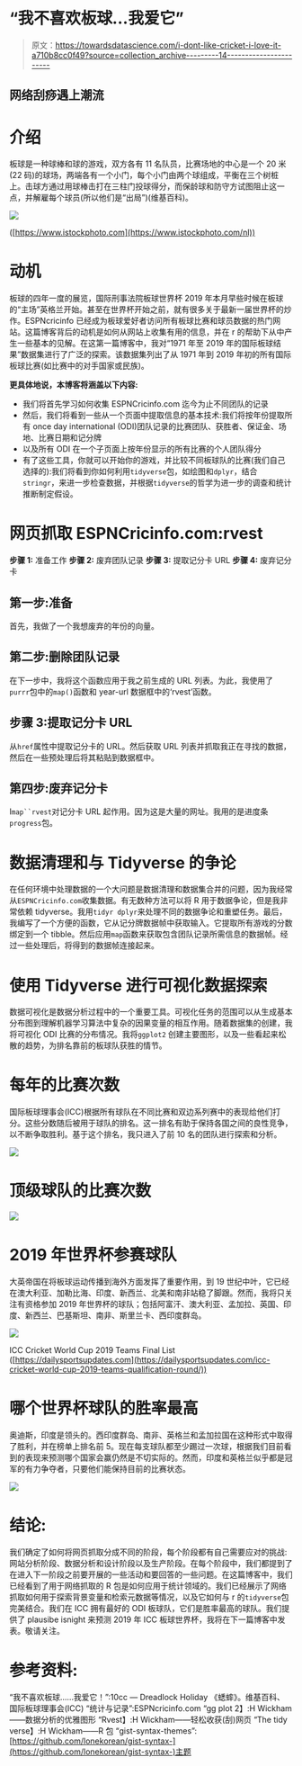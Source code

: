 # “我不喜欢板球…我爱它”

> 原文：<https://towardsdatascience.com/i-dont-like-cricket-i-love-it-a710b8cc0f49?source=collection_archive---------14----------------------->

## 网络刮痧遇上潮流

# 介绍

板球是一种球棒和球的游戏，双方各有 11 名队员，比赛场地的中心是一个 20 米(22 码)的球场，两端各有一个小门，每个小门由两个球组成，平衡在三个树桩上。击球方通过用球棒击打在三柱门投球得分，而保龄球和防守方试图阻止这一点，并解雇每个球员(所以他们是“出局”)(维基百科)。

![](img/5d3f55eec20d6f3f476bfb190355b7fc.png)

([https://www.istockphoto.com](https://www.istockphoto.com/nl))

# 动机

板球的四年一度的展览，国际刑事法院板球世界杯 2019 年本月早些时候在板球的“主场”英格兰开始。甚至在世界杯开始之前，就有很多关于最新一届世界杯的炒作。ESPNcricinfo 已经成为板球爱好者访问所有板球比赛和球员数据的热门网站。这篇博客背后的动机是如何从网站上收集有用的信息，并在 r 的帮助下从中产生一些基本的见解。在这第一篇博客中，我对“1971 年至 2019 年的国际板球结果”数据集进行了广泛的探索。该数据集列出了从 1971 年到 2019 年初的所有国际板球比赛(如比赛中的对手国家或民族)。

**更具体地说，本博客将涵盖以下内容:**

*   我们将首先学习如何收集 ESPNCricinfo.com 迄今为止不同团队的记录
*   然后，我们将看到一些从一个页面中提取信息的基本技术:我们将按年份提取所有 once day international (ODI)团队记录的比赛团队、获胜者、保证金、场地、比赛日期和记分牌
*   以及所有 ODI 在一个子页面上按年份显示的所有比赛的个人团队得分
*   有了这些工具，你就可以开始你的游戏，并比较不同板球队的比赛(我们自己选择的):我们将看到你如何利用`tidyverse`包，如绘图和`dplyr`，结合`stringr`，来进一步检查数据，并根据`tidyverse`的哲学为进一步的调查和统计推断制定假设。

# 网页抓取 ESPNCricinfo.com:rvest

**步骤 1:** 准备工作
**步骤 2:** 废弃团队记录
**步骤 3:** 提取记分卡 URL
**步骤 4:** 废弃记分卡

## 第一步:准备

首先，我做了一个我想废弃的年份的向量。

## 第二步:删除团队记录

在下一步中，我将这个函数应用于我之前生成的 URL 列表。为此，我使用了`purrr`包中的`map()`函数和 year-url 数据框中的‘rvest’函数。

## 步骤 3:提取记分卡 URL

从`href`属性中提取记分卡的 URL。然后获取 URL 列表并抓取我正在寻找的数据，然后在一些预处理后将其粘贴到数据框中。

## 第四步:废弃记分卡

I`map``rvest`对记分卡 URL 起作用。因为这是大量的网址。我用的是进度条`progress`包。

# 数据清理和与 Tidyverse 的争论

在任何环境中处理数据的一个大问题是数据清理和数据集合并的问题，因为我经常从`ESPNCricinfo.com`收集数据。有无数种方法可以将 R 用于数据争论，但是我非常依赖 tidyverse。我用`tidyr dplyr`来处理不同的数据争论和重塑任务。最后，我编写了一个方便的函数，它从记分牌数据帧中获取输入。它提取所有游戏的分数绑定到一个 tibble。然后应用`map`函数来获取包含团队记录所需信息的数据帧。经过一些处理后，将得到的数据帧连接起来。

# 使用 Tidyverse 进行可视化数据探索

数据可视化是数据分析过程中的一个重要工具。可视化任务的范围可以从生成基本分布图到理解机器学习算法中复杂的因果变量的相互作用。随着数据集的创建，我将可视化 ODI 比赛的分布情况。我将`ggplot2` 创建主要图形，以及一些看起来松散的趋势，为排名靠前的板球队获胜的情节。

# 每年的比赛次数

国际板球理事会(ICC)根据所有球队在不同比赛和双边系列赛中的表现给他们打分。这些分数随后被用于球队的排名。这一排名有助于保持各国之间的良性竞争，以不断争取胜利。基于这个排名，我只进入了前 10 名的团队进行探索和分析。

![](img/bc9d57dd5584d364b203c791cb9de3df.png)

# 顶级球队的比赛次数

![](img/3660181a5ed81368e20b8dc4c9ae79f3.png)

# 2019 年世界杯参赛球队

大英帝国在将板球运动传播到海外方面发挥了重要作用，到 19 世纪中叶，它已经在澳大利亚、加勒比海、印度、新西兰、北美和南非站稳了脚跟。然而，我将只关注有资格参加 2019 年世界杯的球队；包括阿富汗、澳大利亚、孟加拉、英国、印度、新西兰、巴基斯坦、南非、斯里兰卡、西印度群岛。

![](img/6c73a9068a7286426b0d513261438123.png)

ICC Cricket World Cup 2019 Teams Final List ([https://dailysportsupdates.com](https://dailysportsupdates.com/icc-cricket-world-cup-2019-teams-qualification-round/))

# 哪个世界杯球队的胜率最高

奥迪斯，印度是领头的。西印度群岛、南非、英格兰和孟加拉国在这种形式中取得了胜利，并在榜单上排名前 5。现在每支球队都至少踢过一次球，根据我们目前看到的表现来预测哪个国家会赢仍然是不切实际的。然而，印度和英格兰似乎都是冠军的有力争夺者，只要他们能保持目前的比赛状态。

![](img/94b7780ab331ec8b574e6cc5a596f8ae.png)

# 结论:

我们确定了如何将网页抓取分成不同的阶段，每个阶段都有自己需要应对的挑战:网站分析阶段、数据分析和设计阶段以及生产阶段。在每个阶段中，我们都提到了在进入下一阶段之前要开展的一些活动和要回答的一些问题。在这篇博客中，我们已经看到了用于网络抓取的 R 包是如何应用于统计领域的。我们已经展示了网络抓取如何用于探索背景变量和检索元数据等情况，以及它如何与 r 的`tidyverse`包完美结合。我们在 ICC 拥有最好的 ODI 板球队，它们是胜率最高的球队。我们提供了 plausibe isnight 来预测 2019 年 ICC 板球世界杯，我将在下一篇博客中发表。敬请关注。

# 参考资料:

“我不喜欢板球……我爱它！”:10cc — Dreadlock Holiday
《蟋蟀》。维基百科、国际板球理事会(ICC)
“统计与记录”:ESPNcricinfo.com
“gg plot 2】:H Wickham——数据分析的优雅图形
“Rvest】:H Wickham——轻松收获(刮)网页
“The tidy verse】:H Wickham——R 包
“gist-syntax-themes”:[https://github.com/lonekorean/gist-syntax-](https://github.com/lonekorean/gist-syntax-)主题